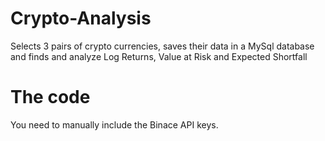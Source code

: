 # Crypto-Analysis
Selects 3 pairs of crypto currencies, saves their data in a MySql database and finds and analyze Log Returns, Value at Risk and Expected Shortfall

# The code
You need to manually include the Binace API keys.
